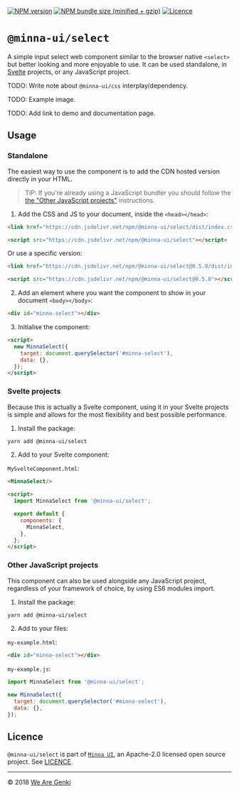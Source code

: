 <!-- markdownlint-disable first-line-h1 ol-prefix -->

[![NPM version](https://img.shields.io/npm/v/@minna-ui/select.svg)](https://www.npmjs.com/package/@minna-ui/select)
[![NPM bundle size (minified + gzip)](https://img.shields.io/bundlephobia/minzip/@minna-ui/select.svg)](https://bundlephobia.com/result?p=@minna-ui/select)
[![Licence](https://img.shields.io/npm/l/@minna-ui/select.svg)](https://github.com/WeAreGenki/minna-ui/blob/master/LICENCE)

# `@minna-ui/select`

A simple input select web component similar to the browser native `<select>` but better looking and more enjoyable to use. It can be used standalone, in [Svelte](https://svelte.technology/guide) projects, or any JavaScript project.

TODO: Write note about `@minna-ui/css` interplay/dependency.

TODO: Example image.

TODO: Add link to demo and documentation page.

## Usage

### Standalone

The easiest way to use the component is to add the CDN hosted version directly in your HTML.

> TIP: If you're already using a JavaScript bundler you should follow the [the "Other JavaScript projects"](#other-javascript-projects) instructions.

1. Add the CSS and JS to your document, inside the `<head></head>`:

```html
<link href="https://cdn.jsdelivr.net/npm/@minna-ui/select/dist/index.css" rel="stylesheet"/>

<script src="https://cdn.jsdelivr.net/npm/@minna-ui/select"></script>
```

Or use a specific version:

```html
<link href="https://cdn.jsdelivr.net/npm/@minna-ui/select@0.5.0/dist/index.css" rel="stylesheet"/>

<script src="https://cdn.jsdelivr.net/npm/@minna-ui/select@0.5.0"></script>
```

2. Add an element where you want the component to show in your document `<body></body>`:

```html
<div id="minna-select"></div>
```

3. Initialise the component:

```html
<script>
  new MinnaSelect({
    target: document.querySelector('#minna-select'),
    data: {},
  });
</script>
```

### Svelte projects

Because this is actually a Svelte component, using it in your Svelte projects is simple and allows for the most flexibility and best possible performance.

1. Install the package:

```sh
yarn add @minna-ui/select
```

2. Add to your Svelte component:

`MySvelteComponent.html`:

```html
<MinnaSelect/>

<script>
  import MinnaSelect from '@minna-ui/select';

  export default {
    components: {
      MinnaSelect,
    },
  };
</script>
```

### Other JavaScript projects

This component can also be used alongside any JavaScript project, regardless of your framework of choice, by using ES6 modules import.

1. Install the package:

```sh
yarn add @minna-ui/select
```

2. Add to your files:

`my-example.html`:

```html
<div id="minna-select"></div>
```

`my-example.js`:

```js
import MinnaSelect from '@minna-ui/select';

new MinnaSelect({
  target: document.querySelector('#minna-select'),
  data: {},
});
```

## Licence

`@minna-ui/select` is part of [`Minna UI`](https://github.com/WeAreGenki/minna-ui), an Apache-2.0 licensed open source project. See [LICENCE](https://github.com/WeAreGenki/minna-ui/blob/master/LICENCE).

-----

© 2018 [We Are Genki](https://wearegenki.com)
